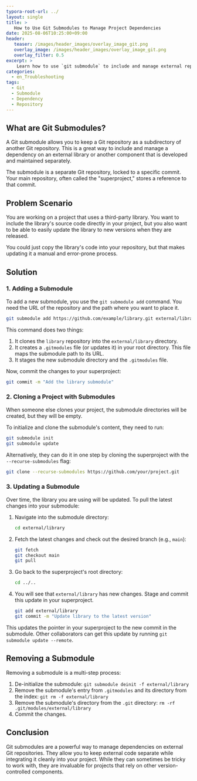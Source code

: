 ```yaml
---
typora-root-url: ../
layout: single
title: >
   How to Use Git Submodules to Manage Project Dependencies
date: 2025-08-06T10:25:00+09:00
header:
   teaser: /images/header_images/overlay_image_git.png
   overlay_image: /images/header_images/overlay_image_git.png
   overlay_filter: 0.5
excerpt: >
    Learn how to use `git submodule` to include and manage external repositories as subdirectories within your main project.
categories:
  - en_Troubleshooting
tags:
  - Git
  - Submodule
  - Dependency
  - Repository
---
```


## What are Git Submodules?

A Git submodule allows you to keep a Git repository as a subdirectory of another Git repository. This is a great way to include and manage a dependency on an external library or another component that is developed and maintained separately.

The submodule is a separate Git repository, locked to a specific commit. Your main repository, often called the "superproject," stores a reference to that commit.

## Problem Scenario

You are working on a project that uses a third-party library. You want to include the library's source code directly in your project, but you also want to be able to easily update the library to new versions when they are released.

You could just copy the library's code into your repository, but that makes updating it a manual and error-prone process.

## Solution

### 1. Adding a Submodule

To add a new submodule, you use the `git submodule add` command. You need the URL of the repository and the path where you want to place it.

```bash
git submodule add https://github.com/example/library.git external/library
```

This command does two things:
1.  It clones the `library` repository into the `external/library` directory.
2.  It creates a `.gitmodules` file (or updates it) in your root directory. This file maps the submodule path to its URL.
3.  It stages the new submodule directory and the `.gitmodules` file.

Now, commit the changes to your superproject:
```bash
git commit -m "Add the library submodule"
```

### 2. Cloning a Project with Submodules

When someone else clones your project, the submodule directories will be created, but they will be empty.

To initialize and clone the submodule's content, they need to run:
```bash
git submodule init
git submodule update
```

Alternatively, they can do it in one step by cloning the superproject with the `--recurse-submodules` flag:
```bash
git clone --recurse-submodules https://github.com/your/project.git
```

### 3. Updating a Submodule

Over time, the library you are using will be updated. To pull the latest changes into your submodule:

1.  Navigate into the submodule directory:
    ```bash
    cd external/library
    ```
2.  Fetch the latest changes and check out the desired branch (e.g., `main`):
    ```bash
    git fetch
    git checkout main
    git pull
    ```
3.  Go back to the superproject's root directory:
    ```bash
    cd ../..
    ```
4.  You will see that `external/library` has new changes. Stage and commit this update in your superproject.
    ```bash
    git add external/library
    git commit -m "Update library to the latest version"
    ```

This updates the pointer in your superproject to the new commit in the submodule. Other collaborators can get this update by running `git submodule update --remote`.

## Removing a Submodule

Removing a submodule is a multi-step process:
1.  De-initialize the submodule: `git submodule deinit -f external/library`
2.  Remove the submodule's entry from `.gitmodules` and its directory from the index: `git rm -f external/library`
3.  Remove the submodule's directory from the `.git` directory: `rm -rf .git/modules/external/library`
4.  Commit the changes.

## Conclusion

Git submodules are a powerful way to manage dependencies on external Git repositories. They allow you to keep external code separate while integrating it cleanly into your project. While they can sometimes be tricky to work with, they are invaluable for projects that rely on other version-controlled components.
